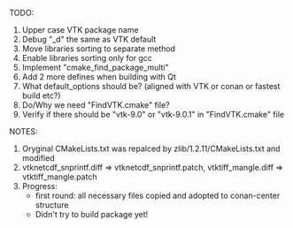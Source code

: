 

TODO:
1. Upper case VTK package name
2. Debug "_d" the same as VTK default
3. Move libraries sorting to separate method
4. Enable libraries sorting only for gcc
5. Implement "cmake_find_package_multi"
6. Add 2 more defines when building with Qt
7. What default_options should be? (aligned with VTK or conan or fastest build etc?)
8. Do/Why we need "FindVTK.cmake" file?
9. Verify if there should be "vtk-9.0" or "vtk-9.0.1" in "FindVTK.cmake" file


NOTES:
1. Oryginal CMakeLists.txt was repalced by zlib/1.2.11/CMakeLists.txt and modified
2. vtknetcdf_snprintf.diff => vtknetcdf_snprintf.patch, vtktiff_mangle.diff => vtktiff_mangle.patch
3. Progress:
    - first round: all necessary files copied and adopted to conan-center structure
    - Didn't try to build package yet!
